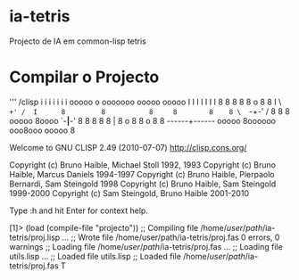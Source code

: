 # ia-tetris
Projecto de IA em common-lisp tetris 

# Compilar o Projecto
'''
/clisp
  i i i i i i i       ooooo    o        ooooooo   ooooo   ooooo
  I I I I I I I      8     8   8           8     8     o  8    8
  I  \ `+' /  I      8         8           8     8        8    8
   \  `-+-'  /       8         8           8      ooooo   8oooo
    `-__|__-'        8         8           8           8  8
        |            8     o   8           8     o     8  8
  ------+------       ooooo    8oooooo  ooo8ooo   ooooo   8

Welcome to GNU CLISP 2.49 (2010-07-07) <http://clisp.cons.org/>

Copyright (c) Bruno Haible, Michael Stoll 1992, 1993
Copyright (c) Bruno Haible, Marcus Daniels 1994-1997
Copyright (c) Bruno Haible, Pierpaolo Bernardi, Sam Steingold 1998
Copyright (c) Bruno Haible, Sam Steingold 1999-2000
Copyright (c) Sam Steingold, Bruno Haible 2001-2010

Type :h and hit Enter for context help.

[1]> (load (compile-file "projecto"))
;; Compiling file /home/*user*/*path*/ia-tetris/proj.lisp ...
;; Wrote file /home/user/path/ia-tetris/proj.fas
0 errors, 0 warnings
;; Loading file /home/*user*/*path*/ia-tetris/proj.fas ...
;;  Loading file utils.lisp ...
;;  Loaded file utils.lisp
;; Loaded file /home/*user*/*path*/ia-tetris/proj.fas
T
